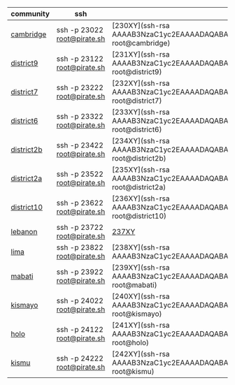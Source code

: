 community|ssh|key
---|---|---
[cambridge](http://pirate.ole.org:23084/apps/_design/bell/MyApp/index.html)|ssh -p 23022 root@pirate.sh|[230XY](ssh-rsa AAAAB3NzaC1yc2EAAAADAQABAAABAQDGu7TNqqo79FtY88596GDVQVca9ZsTPSMB5tMB1k1jJLRmJLZnKlF/sdsBM8pIbzNCEstpykJcJqWx6FykM5xR9+nIHm9qGbIVwvic87F5r7mkSWjCEbHCaBEXDodhdHZCAavXDaOKDj+Cd55cbVzhfXqwxRyPlc2Yc/V3cArcJDZLruMFNnYoFJOW7mLPoqn8/9ev1gXE7Moj9y4yLS+8ZKoQ2jJ/5HgmOQJiJw4m4NkU1pAfktoP1O1qOGUxlkoodoZhZ08udYexPaMMpMQDl1PYU2DCqpaBBcs9lWyY4JShAOsFF8v//EUp7kIqt4hSWFl10mImKsdb2WkRKooL root@cambridge)
[district9](http://pirate.ole.org:23184/apps/_design/bell/MyApp/index.html)|ssh -p 23122 root@pirate.sh|[231XY](ssh-rsa AAAAB3NzaC1yc2EAAAADAQABAAABAQCsLfcCswUjxBLFZnuTpfkeqVp1dH+fsliDBOtxByTY2/xflPy+Upy9XCUUyz7pWZl8PVMfO2m+4CocqT3RCBFe9rLpJ91KHu6fbq/scha8xXZehO8AHNoqHC2tNhELlq+YrHAqzlGBcrbeeoCJ8yByZgmdbh3G1NGRSGFX8UoCBrFGLnIegOvBLYphDlor+Gzf2PzUwuK2Q1voK3eY3C8gqfln4kZJIyKO9DZ5Hh+AZRtWUPLCZIm7VnCDrfw9VzBECP0G/67HXROrHWeLp8Z37gtJYT6VspNd+t0dMXWPsDAdOyefUzBOMzIqiSxeq9qUUbYNL8zm+6q9Qdx1a1gR root@district9)
[district7](http://pirate.ole.org:23284/apps/_design/bell/MyApp/index.html)|ssh -p 23222 root@pirate.sh|[232XY](ssh-rsa AAAAB3NzaC1yc2EAAAADAQABAAABAQC11DKh9SqJfzUVoPtmw2O/V+v7nJQR0WpZruSYmFjCOntnZFzE7FhF+LlGG29Vq2k6zuzL50u32YwX+z85jMoeAleCjEa5yhEeef5wZj7bFtexVG76Iktx3HLfmjSwnoQlSC25l4/jn4Z118/5Fb9+1sTPbbNjX70aFIW3KZNHED70ukUTVvvbdvqHVyEcohcAhKX6BnaPpwFPaEvRFY6z5+4SCxeC9F6SYvbAhXzdA7nQWyMfNseaj4ROHAEvgsCKH8V2ZvWOH2PCQ7/l0QUviNdB0jiwxPwNcZueKqovstcq4kSCqdBnsRpcZwnx5Itkp4lCb5O9z8LCkhEPireB root@district7)
[district6](http://pirate.ole.org:23384/apps/_design/bell/MyApp/index.html)|ssh -p 23322 root@pirate.sh|[233XY](ssh-rsa AAAAB3NzaC1yc2EAAAADAQABAAABAQC0gqBOp6HL6G1eX+MoAK+/+wZTJkEdmegN/+eet21EhiafV1igTdLwRCzqPJzeeDQDjP0jXmNdKscH7IEgcqmfAzmvR2Qr51R8EkpBgaAxB1PN7ZMNhOETb9srx2gr/B3ZqbjJ7/jQ0hvcxPNOYBCA+b/wdsKRCsLb3FgQmomq3MQfx+ppyXKRXGnOpjlH51i86Y5O36Uv9gnzrCpD4HuJp3oPiyTXCioOrC+uI7i8LhXEQ5SkjuoWeGzROweB6WTii6UQJOS+u/UrfxdYBm9SqCeD7F3Pfq3FQIeiaEplknwyUMxIJ5wB8EUPcTGDSScR2xb6NF8Cv9zBkZjVwxM9 root@district6)
[district2b](http://pirate.ole.org:23484/apps/_design/bell/MyApp/index.html)|ssh -p 23422 root@pirate.sh|[234XY](ssh-rsa AAAAB3NzaC1yc2EAAAADAQABAAABAQDQ090zhP/IjVWxCA3ojzKu8BBjA47fn69LmFONk4UR8kT1bBHI+3jS8wStx49Mj+OaeWCbkWjdCwbpj1pYR7TOQwORkmjoDBtasokCaypMrZS5uCPrreDWGQSLxdnxN4T9ZdHwFeWe/DtXzcXXVH1ePDH+6Qh+5OL1repbA4nGIxJ0HYB9LB8H6Eg5shHD9euyeGlG80y1ZOdNVZNkO8JFN+qJMqYwgHqegByl4KYMYTOmd3+XIwzY6OTwa+2AdoLqkcHdur8lbL3hhCHk1TcOiTgIL7MYzLGcFW3GNHqlaFzMkkKQHtNsiCs+2SzxfjfBa8C4OIcJFmqwkpI7tfDF root@district2b)
[district2a](http://pirate.ole.org:23584/apps/_design/bell/MyApp/index.html)|ssh -p 23522 root@pirate.sh|[235XY](ssh-rsa AAAAB3NzaC1yc2EAAAADAQABAAABAQCm0rybnF5yosNMpvV62W9t0ghEm6VvH18vqkwM4pYdt/RF036+GDpXX2WT9vnjCwEbCvktH2QYou9DI/sG/lyZmwgrqjh5qsn0TYnHChWksu7dpcHEVJ1reBPIcCFDTlhjRCXxhwSjqPm7m3e7SAGAcS7KuCfB+iM/xYs6tyDtJG+aZhR7Q6svhgENw4g8DdFhgS1rKJM5pKdQ9p7HgD/3Vbe7ZSL2fpZ7N36lEeE1Ijk1DOMisa6YEs7izrlkivN8mynmveAbH0TaWZjfqgZiDdewjQ9VdaWShIBViLlfBKBOaq/DGxvVaU6j03WdKHOM0vABMhND/d0F/clPdVxL root@district2a)
[district10](http://pirate.ole.org:23684/apps/_design/bell/MyApp/index.html)|ssh -p 23622 root@pirate.sh|[236XY](ssh-rsa AAAAB3NzaC1yc2EAAAADAQABAAABAQDMSKzvrcrL3k43WmuUH4ESbGmxVlokdXvFMokxwa3ixrEIBG2EDnXCNuPevG5FmVFchBudPtU9nKMDihKMU4SWsdgBYwYYI0fT9eSSDQ63tjPT9ewpVEOQSuK7b9xuFoC7rvmSFurS8x81TWoYIN6XQlDifj7aQ4SVcjwsU2OpgerDjByIZaQYQW0wg5jF2R2SYhh9+ns7YJ9P+2k8HV6hJDibTkFMNgs9yXQuwOUKpDSFDhXlGBkZHHDxEexkOwDMpvbYcFYw09aGMcI/M1g0TVk50K1Mhrf3v44OJrFdSQLRRCt2whg6XbQ6/MWPOyIegGfTVbnDD7axfxyUyk09 root@district10)
[lebanon](http://pirate.ole.org:23784/apps/_design/bell/MyApp/index.html)|ssh -p 23722 root@pirate.sh|[237XY](placeholder)
[lima](http://pirate.ole.org:23884/apps/_design/bell/MyApp/index.html)|ssh -p 23822 root@pirate.sh|[238XY](ssh-rsa AAAAB3NzaC1yc2EAAAADAQABAAABAQCvjxJV5hOjjNq2Xg8PURWrzG3sb8QDPBqo9K+xaLPkRK/jbB5NSRzm17Im6RNd/TGH8WK3aJb43qcUHPBafvAYyLA44BTTS7RPCbFcvQ+O+scojK+HZHyo3h5LtAHVcyo8GJ80JuCirPI6Z/1lJdmtui1PAp6iLbiXM1+N7a2fsM9hE5ta7OD8YhvKPImnPz3U9P6DJCil9nIfcu6j6ZqLu2QM7nuG+9knvVOWwB7ES/AH36ffpPx0t57A9hrJwXpVbV/KdTivjGYvaueeT+dwVg7Lu2wrdCm/npWrVupFxFP5PGlLVB1S92ifF6/yP/jS/Ap6CZybndltPzyfmJTf root@lima)
[mabati](http://pirate.ole.org:23984/apps/_design/bell/MyApp/index.html)|ssh -p 23922 root@pirate.sh|[239XY](ssh-rsa AAAAB3NzaC1yc2EAAAADAQABAAABAQDUfrvsJEJ4tZtHuB3pyJxWA8SJPKkjtYFnryNVAzpYcT3RXyWJ36yAaTT09r9l/AFtCkQLivXVmUtm2WpFJ49/1hkTnFn+LfrjR+1dzTbquhFA+nYNHAK4tPVMN9wk0YVNoLWFKMvv+BNjW3WyNBL8Xs0IYFxWkpMkPRZVWpb2R7Jcp8sm20FUz+7c2JhGpeAx/m1h9C6olALzfpj8CQJVNorke9sKGZyOqIPpEyukQfdlW4U0F38IKPszaedh/lqPTanTmECWMV/GrTJbr2KcXcYi3HE+Yw5WUe6AWKRGJsZ6Si1DkwS1BGS7ZrOOX76Tr1X5r7BV24H9EHgblqMn root@mabati)
[kismayo](http://pirate.ole.org:24084/apps/_design/bell/MyApp/index.html)|ssh -p 24022 root@pirate.sh|[240XY](ssh-rsa AAAAB3NzaC1yc2EAAAADAQABAAABAQCol4ZrUqKQVP55tGDQF2nnBJhcDFqZdQom55e9JEPzpUZfPdPj2HqbtNTJSokRRGcvwi7PKFYe11ZmvE/1VPmhusAs9FB/Mt0AKivTRxGTKA8wq+RR/o2Oem8Le1mKC83p2cQpxpoT9Gwqbl1VDeByMs0f1TkfhegeLSdYvXhxwEpcLhwHJBdUlvW7YcXWDjFN4NGEJDlwl9L9o9A02TaC4arbB+WTubiOo/qalgjs1MtP8PUghMwx/LFjpvzeqO2aciGWAZJk5GEZInGoq+UrOkAun5u9U46qa+upSUuqb9+D6E1il7IBdJC7pXO4azZhyIyuLRDhkX1gALX0bt3t root@kismayo)
[holo](http://pirate.ole.org:24184/apps/_design/bell/MyApp/index.html)|ssh -p 24122 root@pirate.sh|[241XY](ssh-rsa AAAAB3NzaC1yc2EAAAADAQABAAABAQDqnp77tt/YNh+hw+X26CNNpz3+9pORV9J2xW4DtvHCeSBeA5/nKDenGyhjsiFwtbpffz4CmSyNtOQ6LqXKB0H0hebOX7CSpYgnDFaV6rmwVm6Mgayspvk6yVsOciyZnsArTj8IEKbpk5yyXYk0AeWZMmT6FGL83GZBfvvxHp9dTPeHOStFDpSMPGXpai4wgwCPpjTRFUB7pMW/+cbKw8IfhmlIrMA+3Lyqv8+8xzcVqKAkf2BuANivT2FratqaRqZs02sMrVHDd5AlwA/FapdemUWMIx5lC6kyIXaStctUQaPa+HpXyXlyERZffO3pWq3o+sB0XAvsXnMKm8yjmRMX root@holo)
[kismu](http://pirate.ole.org:24284/apps/_design/bell/MyApp/index.html)|ssh -p 24222 root@pirate.sh|[242XY](ssh-rsa AAAAB3NzaC1yc2EAAAADAQABAAABAQCyQVLTemXEVD9GW08LJhq5qb6yvQjpm3piQIoqeS6BpfYTe0JNKabogkdClQHTm0lSm7d7493FwELhEvjFMNW++TMvBs+0thpB/IvLlZQvpBg9W3kV5DWAEadmD8LrlQ1WSEt++N7O+wKCrrsiLapq03UIJunyYhi7Q7FahkEHZOy6kYmdVt0qJY8tvUbuNH98/yPHgvAuVkThXAZR5eZdNjjtdv++RxD/lxVmvleWTvJ2y3ufdJuTTRxYPGuk8pzQq9KzQ81ay2Rkqr/iV+qYhbzXEhZZq/EicEYmbk22xKVjqBAEvNmvBjb06qlJ52kNSZPm01pEbct/a97cXFoX root@kismu)

